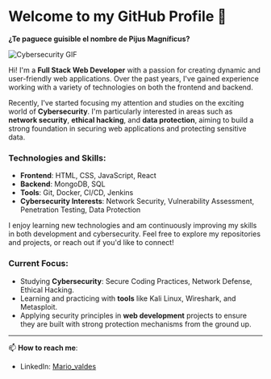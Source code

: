 # Welcome to my GitHub Profile 👋

**¿Te paguece guisible el nombre de Pijus Magníficus?**

![Cybersecurity GIF](https://media3.giphy.com/media/v1.Y2lkPTc5MGI3NjExYW0ybzF2b2hycjB4cWRnaDJyZDF1ODFsbG5rZGdmdGFzbXBkdXE0MCZlcD12MV9pbnRlcm5hbF9naWZfYnlfaWQmY3Q9Zw/qcgtyllMthBL2/giphy.gif)


Hi! I'm a **Full Stack Web Developer** with a passion for creating dynamic and user-friendly web applications. Over the past years, I've gained experience working with a variety of technologies on both the frontend and backend.

Recently, I've started focusing my attention and studies on the exciting world of **Cybersecurity**. I'm particularly interested in areas such as **network security**, **ethical hacking**, and **data protection**, aiming to build a strong foundation in securing web applications and protecting sensitive data.

### Technologies and Skills:
- **Frontend**: HTML, CSS, JavaScript, React
- **Backend**: MongoDB, SQL
- **Tools**: Git, Docker, CI/CD, Jenkins
- **Cybersecurity Interests**: Network Security, Vulnerability Assessment, Penetration Testing, Data Protection

I enjoy learning new technologies and am continuously improving my skills in both development and cybersecurity. Feel free to explore my repositories and projects, or reach out if you'd like to connect!

### Current Focus:
- Studying **Cybersecurity**: Secure Coding Practices, Network Defense, Ethical Hacking.
- Learning and practicing with **tools** like Kali Linux, Wireshark, and Metasploit.
- Applying security principles in **web development** projects to ensure they are built with strong protection mechanisms from the ground up.

---

📫 **How to reach me**:
- LinkedIn: [Mario_valdes](https://linkedin.com/in/mario-valdes-centurion)

